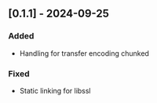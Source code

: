 ## [0.1.1] - 2024-09-25
### Added
- Handling for transfer encoding chunked

### Fixed
- Static linking for libssl

